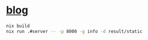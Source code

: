 # [blog](http://willmcpherson2.com)

```sh
nix build
nix run .#server -- -p 8000 -g info -d result/static
```
